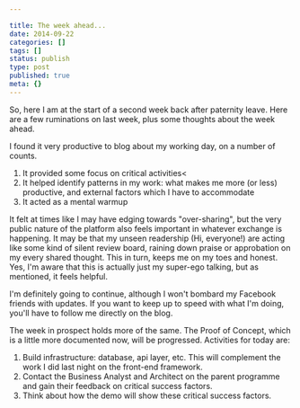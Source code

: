 ```yaml
---

title: The week ahead...
date: 2014-09-22
categories: []
tags: []
status: publish
type: post
published: true
meta: {}
---
```

So, here I am at the start of a second week back after paternity leave.
Here are a few ruminations on last week, plus some thoughts about the week
ahead.

I found it very productive to blog about my working day, on a number of counts.


1. It provided some focus on critical activities<
2. It helped identify patterns in my work: what makes me more (or less)
   productive, and external factors which I have to accommodate
3. It acted as a mental warmup

It felt at times like I may have edging towards "over-sharing", but the very
public nature of the platform also feels important in whatever exchange is
happening. It may be that my unseen readership (Hi, everyone!) are acting
like some kind of silent review board, raining down praise or approbation
on my every shared thought. This in turn, keeps me on my toes and honest.
Yes, I'm aware that this is actually just my super-ego talking, but as
mentioned, it feels helpful.

I'm definitely going to continue, although I won't bombard my Facebook
friends with updates. If you want to keep up to speed with what I'm
doing, you'll have to follow me directly on the blog.

The week in prospect holds more of the same. The Proof of Concept, which
is a little more documented now, will be progressed. Activities for today are:


1. Build infrastructure: database, api layer, etc. This will complement the
   work I did last night on the front-end framework.
2. Contact the Business Analyst and Architect on the parent programme and gain
   their feedback on critical success factors.
3. Think about how the demo will show these critical success factors.
